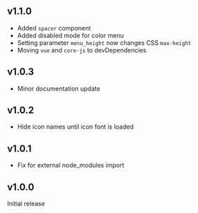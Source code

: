 ## v1.1.0

- Added `spacer` component
- Added disabled mode for color menu
- Setting parameter `menu_height` now changes CSS `max-height`
- Moving `vue` and `core-js` to devDependencies

## v1.0.3

- Minor documentation update

## v1.0.2

- Hide icon names until icon font is loaded

## v1.0.1

- Fix for external node_modules import

## v1.0.0

Initial release